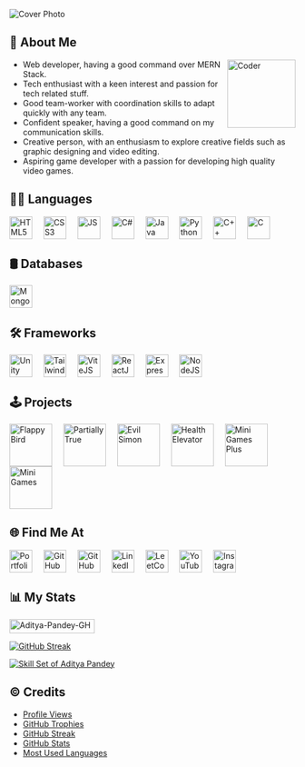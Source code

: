 
![Cover Photo](https://cdn.jsdelivr.net/gh/GameZonedYT/Logos/Cover-Arts/Cover-Art-GH.png)
<!-- ![Visitors](https://visitor-badge.laobi.icu/badge?page_id=Aditya-Pandey-GH.Aditya-Pandey-GH) -->


## 👋 About Me

<!-- <img align="right" src="https://images.squarespace-cdn.com/content/v1/5769fc401b631bab1addb2ab/1541580611624-TE64QGKRJG8SWAIUS7NS/ke17ZwdGBToddI8pDm48kPoswlzjSVMM-SxOp7CV59BZw-zPPgdn4jUwVcJE1ZvWQUxwkmyExglNqGp0IvTJZamWLI2zvYWH8K3-s_4yszcp2ryTI0HqTOaaUohrI8PI6FXy8c9PWtBlqAVlUS5izpdcIXDZqDYvprRqZ29Pw0o/coding-freak.gif" alt="Coder" width="180" /> -->
<img align="right" src="https://static.vecteezy.com/system/resources/previews/023/485/810/non_2x/web-developer-graphic-clipart-design-free-png.png" alt="Coder" width="120" />

- Web developer, having a good command over MERN Stack.
- Tech enthusiast with a keen interest and passion for tech related stuff.
- Good team-worker with coordination skills to adapt quickly with any team.
- Confident speaker, having a good command on my communication skills.
- Creative person, with an enthusiasm to explore creative fields such as graphic designing and video editing.
- Aspiring game developer with a passion for developing high quality video games.


## 🧑‍💻 Languages

<div>
	<img src="https://cdn.jsdelivr.net/gh/devicons/devicon/icons/html5/html5-original.svg" width="40" height="40" align="center" alt="HTML5" />
	<img width="12" />
	<img src="https://cdn.jsdelivr.net/gh/devicons/devicon/icons/css3/css3-original.svg" width="40" height="40" align="center" alt="CSS3" />
	<img width="12" />
	<img src="https://cdn.jsdelivr.net/gh/devicons/devicon/icons/javascript/javascript-original.svg" width="40" height="40" align="center" alt="JS" />
	<img width="12" />
	<img src="https://cdn.jsdelivr.net/gh/devicons/devicon/icons/csharp/csharp-original.svg" width="40" height="40" align="center" alt="C#" />
	<img width="12" />
	<img src="https://cdn.jsdelivr.net/gh/devicons/devicon/icons/java/java-original.svg" width="40" height="40" align="center" alt="Java" />
	<img width="12" />
	<img src="https://cdn.jsdelivr.net/gh/devicons/devicon/icons/python/python-original.svg" width="40" height="40" align="center" alt="Python" />
	<img width="12" />
	<img src="https://cdn.jsdelivr.net/gh/devicons/devicon/icons/cplusplus/cplusplus-original.svg" width="40" height="40" align="center" alt="C++" />
	<img width="12" />
	<img src="https://cdn.jsdelivr.net/gh/devicons/devicon/icons/c/c-original.svg" width="40" height="40" align="center" alt="C" />
	<img width="12" />
	<!-- <img src="https://cdn.jsdelivr.net/gh/devicons/devicon/icons/dart/dart-original.svg" width="40" height="40" align="center" alt="Dart" />
	<img width="12" /> -->
</div>


## 🛢 Databases

<div>
	<img src="https://cdn.jsdelivr.net/gh/devicons/devicon/icons/mongodb/mongodb-original.svg" width="40" height="40" align="center" alt="MongoDB" />
	<!-- <img width="12" />
	<img src="https://cdn.jsdelivr.net/gh/devicons/devicon/icons/mysql/mysql-original.svg" width="40" height="40" align="center" alt="MySQL" />
	<img width="12" />
	<img src="https://cdn.jsdelivr.net/gh/devicons/devicon/icons/oracle/oracle-original.svg" width="40" height="40" align="center" alt="Oracle" />
	<img width="12" /> -->
</div>


## 🛠 Frameworks

<div>
	<img src="https://cdn.jsdelivr.net/gh/devicons/devicon/icons/unity/unity-original.svg" width="40" height="40" align="center" alt="Unity" />
	<img width="12" />
	<img src="https://cdn.jsdelivr.net/gh/devicons/devicon/icons/tailwindcss/tailwindcss-original.svg" width="40" height="40" align="center" alt="Tailwind" />
	<img width="12" />
	<!-- <img src="https://cdn.jsdelivr.net/gh/devicons/devicon/icons/nextjs/nextjs-original.svg" width="40" height="40" align="center" alt="NextJS" />
	<img width="12" /> -->
	<img src="https://cdn.jsdelivr.net/gh/devicons/devicon/icons/vitejs/vitejs-original.svg" width="40" height="40" align="center" alt="ViteJS" />
	<img width="12" />
	<img src="https://cdn.jsdelivr.net/gh/devicons/devicon/icons/react/react-original.svg" width="40" height="40" align="center" alt="ReactJS" />
	<img width="12" />
<!-- 	<img src="https://cdn.jsdelivr.net/gh/devicons/devicon/icons/express/express-original.svg" width="40" height="40" align="center" alt="ExpressJS" /> -->
	<img src="https://cdn.jsdelivr.net/gh/GameZonedYT/Logos@latest/Logos/express.svg" width="40" height="40" align="center" alt="ExpressJS" />
	<img width="12" />
	<img src="https://cdn.jsdelivr.net/gh/devicons/devicon/icons/nodejs/nodejs-original.svg" width="40" height="40" align="center" alt="NodeJS" />
	<img width="12" />
	<!-- <img src="https://cdn.jsdelivr.net/gh/devicons/devicon/icons/flutter/flutter-original.svg" width="40" height="40" align="center" alt="Flutter" />
	<img width="12" /> -->
</div>


## 🕹️ Projects

<div>
	<a href="https://gamezoned.itch.io/flappy-bird"><img src="https://aditya-pandey.vercel.app/projects/games/flappy/Icon.avif" width="75" height="75" align="center" alt="Flappy Bird" /></a>
	<img width="12" />
	<a href="https://gamezoned.itch.io/partially-true"><img src="https://aditya-pandey.vercel.app/projects/websites/partiallyTrue/Icon.avif" width="75" height="75" align="center" alt="Partially True" /></a>
	<img width="12" />
	<!-- <a href="https://azffoods.com.au"><img src="https://aditya-pandey.vercel.app/projects/websites/azfFoods/Icon.avif" width="75" height="75" align="center" alt="AZF Foods" /></a>
	<img width="12" /> -->
	<a href="https://evil-simon.vercel.app"><img src="https://aditya-pandey.vercel.app/projects/websites/evilSimon/Icon.avif" width="75" height="75" align="center" alt="Evil Simon" /></a>
	<img width="12" />
	<a href="https://github.com/Aditya-Pandey-GH/Health-Elevator-Legacy"><img src="https://aditya-pandey.vercel.app/projects/websites/healthElev/Icon.avif" width="75" height="75" align="center" alt="Health Elevator" /></a>
	<img width="12" />
	<!-- <a href="https://aditya-pandey.vercel.app"><img src="https://aditya-pandey.vercel.app/projects/websites/portfolio/Icon.avif" width="75" height="75" align="center" alt="Portfolio Website" /></a>
	<img width="12" /> -->
	<a href="https://github.com/Aditya-Pandey-GH/G-12-Plus"><img src="https://aditya-pandey.vercel.app/projects/apps/miniGamesPlus/Icon.avif" width="75" height="75" align="center" alt="Mini Games Plus" /></a>
	<img width="12" /> 
	<a href="https://github.com/Aditya-Pandey-GH/G-12"><img src="https://aditya-pandey.vercel.app/projects/apps/miniGames/Icon.avif" width="75" height="75" align="center" alt="Mini Games" /></a>
	<img width="12" /> 
</div>


## 🌐 Find Me At

<div>
	<a href="https://aditya-pandey.vercel.app"><img src="https://aditya-pandey.vercel.app/favicon.svg" width="40" height="40" align="center" alt="Portfolio" /></a>
	<img width="12" />
	<a href="https://gamezoned.itch.io"><img src="https://cdn.jsdelivr.net/gh/GameZonedYT/Logos@main/Logos/itch-io.svg" width="40" height="40" align="center" alt="GitHub" /></a>
	<img width="12" />
	<a href="https://github.com/Aditya-Pandey-GH"><img src="https://cdn.jsdelivr.net/gh/rahuldkjain/github-profile-readme-generator@master/src/images/icons/Social/github.svg" width="40" height="40" align="center" alt="GitHub" /></a>
	<img width="12" />
	<a href="https://www.linkedin.com/in/aditya-pandey-in"><img src="https://cdn.jsdelivr.net/gh/rahuldkjain/github-profile-readme-generator@master/src/images/icons/Social/linked-in-alt.svg" width="40" height="40" align="center" alt="LinkedIn" /></a>
	<img width="12" />
	<a href="https://leetcode.com/u/Aditya-Pandey-LC"><img src="https://cdn.jsdelivr.net/gh/rahuldkjain/github-profile-readme-generator@master/src/images/icons/Social/leet-code.svg" width="40" height="40" align="center" alt="LeetCode" /></a>
	<img width="12" />
	<a href="https://www.youtube.com/@GameZonedYT"><img src="https://cdn.jsdelivr.net/gh/GameZonedYT/Logos@main/Logos/youtube.svg" width="40" height="40" align="center" alt="YouTube" /></a>
	<img width="12" />
	<a href="https://www.instagram.com/adipandey.in"><img src="https://cdn.jsdelivr.net/gh/rahuldkjain/github-profile-readme-generator@master/src/images/icons/Social/instagram.svg" width="40" height="40" align="center" alt="Instagram" /></a>
	<img width="12" />
	<!-- <img src="https://img.shields.io/static/v1?logo=about.me&label=&message=Portfolio&logoColor=black&labelColor=FFA500&color=E5FF47&style=for-the-badge" width="40" height="40" align="center" alt="Portfolio" /> -->
	<!-- <img src="https://i.postimg.cc/P5RZzv06/logo.png" height="100" alt="Portfolio" /> -->
</div>


## 📊 My Stats

<div align="justify">
	<p>
		<a href="https://komarev.com/ghpvc/?username=Aditya-Pandey-GH&label=Profile%20views&color=0e75b6&style=flat" alt="Aditya-Pandey-GH">
			<img src="https://komarev.com/ghpvc/?username=Aditya-Pandey-GH&label=Profile%20views&color=0e75b6&style=flat" alt="Aditya-Pandey-GH" width="150" height="25" />
		</a>
	</p>
<!-- 	<p>
		<a href="https://github-profile-trophy.vercel.app/?username=Aditya-Pandey-GH&theme=monokai&bg_color=151515&margin-w=15">
			<img src="https://github-profile-trophy.vercel.app/?username=Aditya-Pandey-GH&theme=monokai&bg_color=151515&margin-w=15" alt="GitHub Trophies" />
		</a>
	</p> -->
	<p>
		<a href="https://streak-stats.demolab.com?user=Aditya-Pandey-GH&theme=dark&border_radius=10&date_format=j%20M%5B%20Y%5D">
			<img src="https://streak-stats.demolab.com?user=Aditya-Pandey-GH&theme=dark&border_radius=10&date_format=j%20M%5B%20Y%5D" alt="GitHub Streak" />
		</a>
	</p>
<!-- 	<p>
		<a href="https://github-readme-stats.vercel.app/api?username=Aditya-Pandey-GH&theme=gruvbox&bg_color=151515&custom_title=GitHub%20Stats&show_icons=true&locale=en">
			<img src="https://github-readme-stats.vercel.app/api?username=Aditya-Pandey-GH&theme=gruvbox&bg_color=151515&custom_title=GitHub%20Stats&show_icons=true&locale=en" alt="GitHub Stats of Aditya Pandey" />
		</a>
	</p> -->
	<p>
		<a href="https://github-readme-stats.vercel.app/api/top-langs?username=Aditya-Pandey-GH&exclude_repo=Health-Elevator-Legacy&theme=monokai&title_color=fff&bg_color=151515&show_icons=true&locale=en&layout=compact">
			<img src="https://github-readme-stats.vercel.app/api/top-langs?username=Aditya-Pandey-GH&exclude_repo=Health-Elevator-Legacy&theme=monokai&title_color=fff&bg_color=151515&show_icons=true&locale=en&layout=compact" alt="Skill Set of Aditya Pandey" />
		</a>
	</p>
</div>


## ©️ Credits

- [Profile Views](https://github.com/antonkomarev/github-profile-views-counter)
- [GitHub Trophies](https://github.com/ryo-ma/github-profile-trophy)
- [GitHub Streak](https://git.io/streak-stats)
- [GitHub Stats](https://github.com/anuraghazra/github-readme-stats)
- [Most Used Languages](https://github.com/anuraghazra/github-readme-stats)


<!--
**Aditya-Pandey-GH/Aditya-Pandey-GH** is a ✨ _special_ ✨ repository because its `README.md` (this file) appears on your GitHub profile.

Here are some ideas to get you started:

- 🔭 I’m currently working on ...
- 🌱 I’m currently learning ...
- 👯 I’m looking to collaborate on ...
- 🤔 I’m looking for help with ...
- 💬 Ask me about ...
- 📫 How to reach me: ...
- 😄 Pronouns: ...
- ⚡ Fun fact: ...
-->
